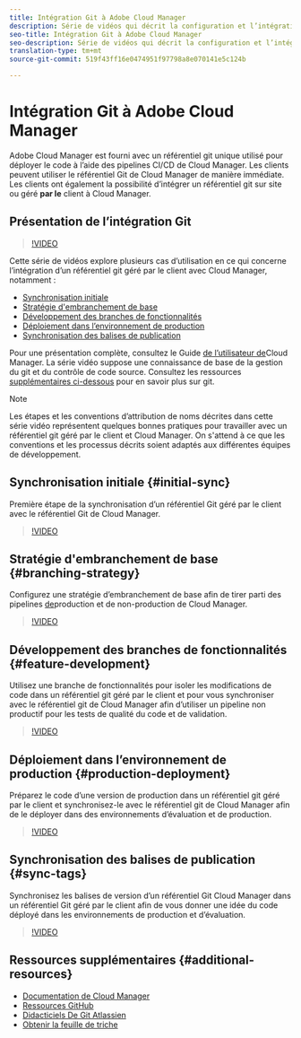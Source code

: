 ```yaml
---
title: Intégration Git à Adobe Cloud Manager
description: Série de vidéos qui décrit la configuration et l’intégration d’un référentiel de données géré par le client (sur site) avec Adobe Cloud Manager.
seo-title: Intégration Git à Adobe Cloud Manager
seo-description: Série de vidéos qui décrit la configuration et l’intégration d’un référentiel de données géré par le client (sur site) avec Adobe Cloud Manager.
translation-type: tm+mt
source-git-commit: 519f43ff16e0474951f97798a8e070141e5c124b

---
```



# Intégration Git à Adobe Cloud Manager

Adobe Cloud Manager est fourni avec un référentiel git unique utilisé pour déployer le code à l’aide des pipelines CI/CD de Cloud Manager. Les clients peuvent utiliser le référentiel Git de Cloud Manager de manière immédiate. Les clients ont également la possibilité d’intégrer un référentiel git sur site ou géré **par le** client à Cloud Manager.

## Présentation de l’intégration Git

>[!VIDEO](https://video.tv.adobe.com/v/28710/?captions=fre_fr)

Cette série de vidéos explore plusieurs cas d’utilisation en ce qui concerne l’intégration d’un référentiel git géré par le client avec Cloud Manager, notamment :

* [Synchronisation initiale](#initial-sync)
* [Stratégie d'embranchement de base](#branching-strategy)
* [Développement des branches de fonctionnalités](#feature-development)
* [Déploiement dans l’environnement de production](#production-deployment)
* [Synchronisation des balises de publication](#sync-tags)

Pour une présentation complète, consultez le Guide [de l’utilisateur de](https://docs.adobe.com/content/help/en/experience-manager-cloud-manager/using/introduction-to-cloud-manager.html)Cloud Manager. La série vidéo suppose une connaissance de base de la gestion du git et du contrôle de code source. Consultez les ressources [supplémentaires ci-dessous](#additional-resources) pour en savoir plus sur git.

>[!NOTE]
>
> Les étapes et les conventions d’attribution de noms décrites dans cette série vidéo représentent quelques bonnes pratiques pour travailler avec un référentiel git géré par le client et Cloud Manager. On s'attend à ce que les conventions et les processus décrits soient adaptés aux différentes équipes de développement.

## Synchronisation initiale {#initial-sync}

Première étape de la synchronisation d’un référentiel Git géré par le client avec le référentiel Git de Cloud Manager.

>[!VIDEO](https://video.tv.adobe.com/v/28711/?quality=12&captions=fre_fr)

## Stratégie d'embranchement de base {#branching-strategy}

Configurez une stratégie d’embranchement de base afin de tirer parti des pipelines [de](https://docs.adobe.com/content/help/en/experience-manager-cloud-manager/using/how-to-use/configuring-pipeline.html)production et de non-production de Cloud Manager.

>[!VIDEO](https://video.tv.adobe.com/v/28712/?quality=12&captions=fre_fr)

## Développement des branches de fonctionnalités {#feature-development}

Utilisez une branche de fonctionnalités pour isoler les modifications de code dans un référentiel git géré par le client et pour vous synchroniser avec le référentiel git de Cloud Manager afin d’utiliser un pipeline non productif pour les tests de qualité du code et de validation.

>[!VIDEO](https://video.tv.adobe.com/v/28723/?quality=12&captions=fre_fr)

## Déploiement dans l’environnement de production {#production-deployment}

Préparez le code d’une version de production dans un référentiel git géré par le client et synchronisez-le avec le référentiel git de Cloud Manager afin de le déployer dans des environnements d’évaluation et de production.

>[!VIDEO](https://video.tv.adobe.com/v/28724/?quality=12&captions=fre_fr)

## Synchronisation des balises de publication {#sync-tags}

Synchronisez les balises de version d’un référentiel Git Cloud Manager dans un référentiel Git géré par le client afin de vous donner une idée du code déployé dans les environnements de production et d’évaluation.

>[!VIDEO](https://video.tv.adobe.com/v/28725/?quality=12&captions=fre_fr)

## Ressources supplémentaires {#additional-resources}

* [Documentation de Cloud Manager](https://docs.adobe.com/content/help/en/experience-manager-cloud-manager/using/introduction-to-cloud-manager.html)
* [Ressources GitHub](https://try.github.io)
* [Didacticiels De Git Atlassien](https://www.atlassian.com/git/tutorials/what-is-version-control)
* [Obtenir la feuille de triche](https://education.github.com/git-cheat-sheet-education.pdf)
